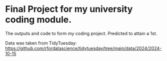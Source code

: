 # Final Project for my university coding module.

The outputs and code to form my coding project. Predicted to attain a 1st.

Data was taken from TidyTuesday: https://github.com/rfordatascience/tidytuesday/tree/main/data/2024/2024-10-15
